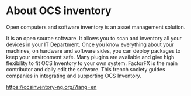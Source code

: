 # About OCS inventory

Open computers and software inventory is an asset management solution.

It is an open source software. It allows you to scan and inventory all your devices in your IT Department. Once you know everything about your machines, on hardware and software sides, you can deploy packages to keep your environment safe. Many plugins are available and give high flexibility to fit OCS Inventory to your own system. FactorFX is the main contributor and daily edit the software. This french society guides companies in integrating and supporting OCS Inventory.

https://ocsinventory-ng.org/?lang=en
